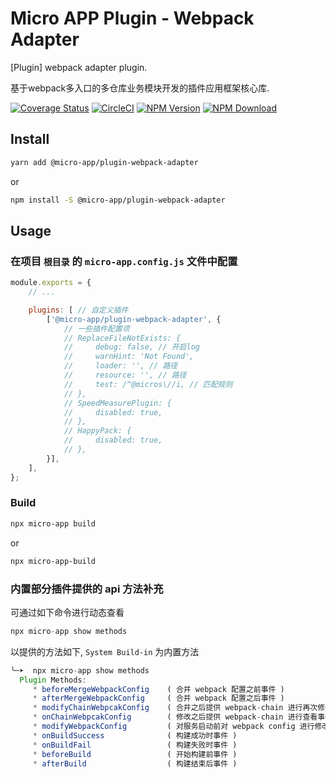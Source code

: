 # Micro APP Plugin - Webpack Adapter

[Plugin] webpack adapter plugin.

基于webpack多入口的多仓库业务模块开发的插件应用框架核心库.

[![Coverage Status][Coverage-img]][Coverage-url]
[![CircleCI][CircleCI-img]][CircleCI-url]
[![NPM Version][npm-img]][npm-url]
[![NPM Download][download-img]][download-url]

[Coverage-img]: https://coveralls.io/repos/github/MicrosApp/MicroApp-Plugin-Webpack-Adapter/badge.svg?branch=master
[Coverage-url]: https://coveralls.io/github/MicrosApp/MicroApp-Plugin-Webpack-Adapter?branch=master
[CircleCI-img]: https://circleci.com/gh/MicrosApp/MicroApp-Plugin-Webpack-Adapter/tree/master.svg?style=svg
[CircleCI-url]: https://circleci.com/gh/MicrosApp/MicroApp-Plugin-Webpack-Adapter/tree/master
[npm-img]: https://img.shields.io/npm/v/@micro-app/plugin-webpack-adapter.svg?style=flat-square
[npm-url]: https://npmjs.org/package/@micro-app/plugin-webpack-adapter
[download-img]: https://img.shields.io/npm/dm/@micro-app/plugin-webpack-adapter.svg?style=flat-square
[download-url]: https://npmjs.org/package/@micro-app/plugin-webpack-adapter

## Install

```sh
yarn add @micro-app/plugin-webpack-adapter
```

or

```sh
npm install -S @micro-app/plugin-webpack-adapter
```

## Usage

### 在项目 `根目录` 的 `micro-app.config.js` 文件中配置

```js
module.exports = {
    // ...

    plugins: [ // 自定义插件
        ['@micro-app/plugin-webpack-adapter', {
            // 一些插件配置项
            // ReplaceFileNotExists: {
            //     debug: false, // 开启log
            //     warnHint: 'Not Found',
            //     loader: '', // 路径
            //     resource: '', // 路径
            //     test: /^@micros\//i, // 匹配规则
            // },
            // SpeedMeasurePlugin: {
            //     disabled: true,
            // },
            // HappyPack: {
            //     disabled: true,
            // },
        }],
    ],
};
```

### Build

```sh
npx micro-app build
```

or

```sh
npx micro-app-build
```


### 内置部分插件提供的 api 方法补充

可通过如下命令进行动态查看

```js
npx micro-app show methods
```

以提供的方法如下, `System Build-in` 为内置方法

```js
╰─➤  npx micro-app show methods
  Plugin Methods:
     * beforeMergeWebpackConfig    ( 合并 webpack 配置之前事件 )
     * afterMergeWebpackConfig     ( 合并 webpack 配置之后事件 )
     * modifyChainWebpcakConfig    ( 合并之后提供 webpack-chain 进行再次修改事件 )
     * onChainWebpcakConfig        ( 修改之后提供 webpack-chain 进行查看事件 )
     * modifyWebpackConfig         ( 对服务启动前对 webpack config 进行修改, 需要返回所有参数 )
     * onBuildSuccess              ( 构建成功时事件 )
     * onBuildFail                 ( 构建失败时事件 )
     * beforeBuild                 ( 开始构建前事件 )
     * afterBuild                  ( 构建结束后事件 )
```
